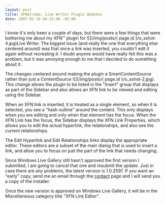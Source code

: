```yaml
---
layout: post
title: XFN&trade; Live Writer Plugin Updates
date: 2007-02-10 04:25:00 -05:00
---
```


I know it's only been a couple of days, but there were a few things that were bothering me about my XFN™ plugin for ![](/img/posts/{ page.id }/o_sshot-4.jpg)Live Writer. The biggest issue (and really the one that everything else centered around) was that once a link was inserted, you couldn't edit it again without recreating it. I doubt anyone would have really felt this was a problem, but it was annoying enough to me that I decided to do something about it.

The changes centered around making the plugin a SmartContentSource rather than just a ContentSource ![](/img/posts/{ page.id }/o_sshot-2.jpg). This change allows the plugin to be listed in the "Insert" group that displays as part of the Sidebar and also allows an XFN link to be viewed and editing using the Sidebar. 

When an XFN link is inserted, it is treated as a single element, so when it is selected, you see a "hash outline" around the content. This only displays when you are editing and only when that element has the focus. When the XFN Link has the focus, the Sidebar displays the XFN Link Properties, which allows you to edit the actual hyperlink, the relationships, and also see the current relationships.

The Edit Hyperlink and Edit Relationships links display the appropriate editor. These editors are a subset of the main dialog that is used to insert a link, and allow you to focus on just the part of the link that needs changing.

Since Windows Live Gallery still hasn't approved the first version I submitted, I am going to cancel that one and resubmit the update. Just in case there are any problems, the latest version is 1.0.2597. If you want an "early" copy, send me an email through the [contact](/sdorman/contact.aspx "http://geekswithblogs.net/sdorman/contact.aspx") page and I will send you a copy of the installer.

Once the new version is approved on Windows Live Gallery, it will be in the Miscellaneous category title "XFN Link Editor".

